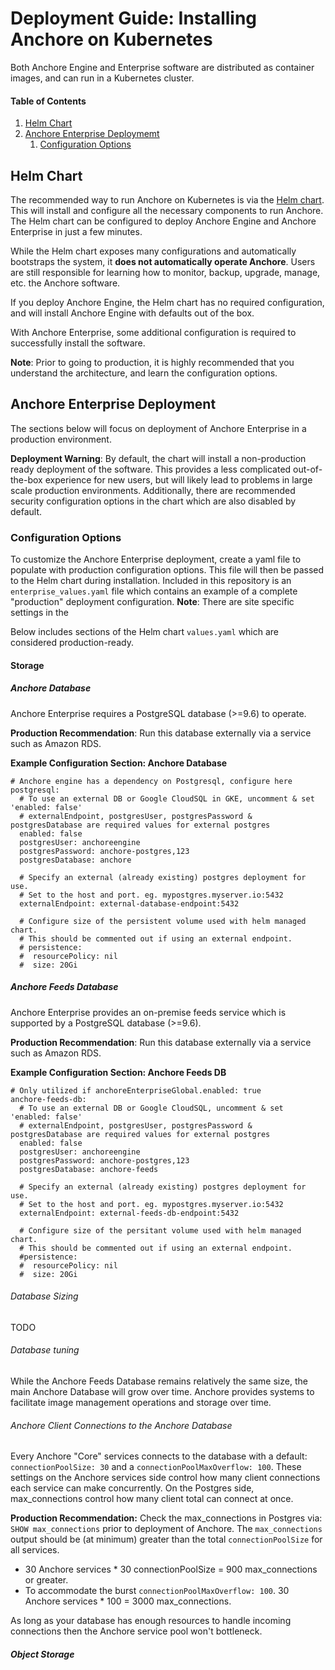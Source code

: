 # Deployment Guide: Installing Anchore on Kubernetes

Both Anchore Engine and Enterprise software are distributed as container images, and can run in a Kubernetes cluster. 

#### Table of Contents  
1. [Helm Chart](#Helm-Chart)  
2. [Anchore Enterprise Deploymemt](#Anchore-Enterprise)
    1. [Configuration Options](#Configuration-Options)

## Helm Chart

The recommended way to run Anchore on Kubernetes is via the [Helm chart](). This will install and configure all the necessary components to run Anchore. The Helm chart can be configured to deploy Anchore Engine and Anchore Enterprise in just a few minutes. 

While the Helm chart exposes many configurations and automatically bootstraps the system, it **does not automatically operate Anchore**. Users are still responsible for learning how to monitor, backup, upgrade, manage, etc. the Anchore software. 

If you deploy Anchore Engine, the Helm chart has no required configuration, and will install Anchore Engine with defaults out of the box. 

With Anchore Enterprise, some additional configuration is required to successfully install the software. 

**Note**: Prior to going to production, it is highly recommended that you understand the architecture, and learn the configuration options. 

## Anchore Enterprise Deployment

The sections below will focus on deployment of Anchore Enterprise in a production environment. 

**Deployment Warning**: By default, the chart will install a non-production ready deployment of the software. This provides a less complicated out-of-the-box experience for new users, but will likely lead to problems in large scale production environments. Additionally, there are recommended security configuration options in the chart which are also disabled by default. 

### Configuration Options

To customize the Anchore Enterprise deployment, create a yaml file to populate with production configuration options. This file will then be passed to the Helm chart during installation. Included in this repository is an `enterprise_values.yaml` file which contains an example of a complete "production" deployment configuration. **Note**: There are site specific settings in the 

Below includes sections of the Helm chart `values.yaml` which are considered production-ready.

#### Storage

##### Anchore Database

Anchore Enterprise requires a PostgreSQL database (>=9.6) to operate. 

**Production Recommendation**: Run this database externally via a service such as Amazon RDS. 

**Example Configuration Section: Anchore Database**

```
# Anchore engine has a dependency on Postgresql, configure here
postgresql:
  # To use an external DB or Google CloudSQL in GKE, uncomment & set 'enabled: false'
  # externalEndpoint, postgresUser, postgresPassword & postgresDatabase are required values for external postgres
  enabled: false
  postgresUser: anchoreengine
  postgresPassword: anchore-postgres,123
  postgresDatabase: anchore

  # Specify an external (already existing) postgres deployment for use.
  # Set to the host and port. eg. mypostgres.myserver.io:5432
  externalEndpoint: external-database-endpoint:5432

  # Configure size of the persistent volume used with helm managed chart.
  # This should be commented out if using an external endpoint.
  # persistence:
  #  resourcePolicy: nil
  #  size: 20Gi
```

##### Anchore Feeds Database

Anchore Enterprise provides an on-premise feeds service which is supported by a PostgreSQL database (>=9.6). 

**Production Recommendation**: Run this database externally via a service such as Amazon RDS.

**Example Configuration Section: Anchore Feeds DB**

```
# Only utilized if anchoreEnterpriseGlobal.enabled: true
anchore-feeds-db:
  # To use an external DB or Google CloudSQL, uncomment & set 'enabled: false'
  # externalEndpoint, postgresUser, postgresPassword & postgresDatabase are required values for external postgres
  enabled: false
  postgresUser: anchoreengine
  postgresPassword: anchore-postgres,123
  postgresDatabase: anchore-feeds

  # Specify an external (already existing) postgres deployment for use.
  # Set to the host and port. eg. mypostgres.myserver.io:5432
  externalEndpoint: external-feeds-db-endpoint:5432

  # Configure size of the persitant volume used with helm managed chart.
  # This should be commented out if using an external endpoint.
  #persistence:
  #  resourcePolicy: nil
  #  size: 20Gi
```

###### Database Sizing

TODO

###### Database tuning

While the Anchore Feeds Database remains relatively the same size, the main Anchore Database will grow over time. Anchore provides systems to facilitate image management operations and storage over time. 

###### Anchore Client Connections to the Anchore Database

Every Anchore "Core" services connects to the database with a default: `connectionPoolSize: 30` and a `connectionPoolMaxOverflow: 100`. These settings on the Anchore services side control how many client connections each service can make concurrently. On the Postgres side, max_connections control how many client total can connect at once. 

**Production Recommendation:** Check the max_connections in Postgres via: `SHOW max_connections` prior to deployment of Anchore. The `max_connections` output should be (at minimum) greater than the total `connectionPoolSize` for all services.
- 30 Anchore services * 30 connectionPoolSize = 900 max_connections or greater. 
- To accommodate the burst `connectionPoolMaxOverflow: 100`. 30 Anchore services * 100 = 3000 max_connections. 

As long as your database has enough resources to handle incoming connections then the Anchore service pool won't bottleneck.


##### Object Storage



